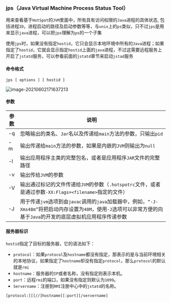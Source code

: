 ### jps（Java Virtual Machine Process Status Tool）

用来查看基于`HotSpot`的`JVM`里面中，所有具有访问权限的`Java`进程的具体状态, 包括进程`ID`，进程启动的路径及启动参数等等，与`unix`上的`ps`类似，只不过`jps`是用来显示`java`进程，可以把`jps`理解为`ps`的一个子集

使用`jps`时，如果没有指定`hostid`，它只会显示本地环境中所有的`Java`进程；如果指定了`hostid`，它就会显示指定`hostid`上面的`java`进程，不过这需要远程服务上开启了`jstatd`服务，可以参看前面的`jstatd`章节来启动`jstad`服务



#### 命令格式

```shell
jps [ options ] [ hostid ]
```

![image-20210602171637213](https://typroa12138.oss-cn-hangzhou.aliyuncs.com/image/2021/06/2021060217163737.png)

#### 参数

| 参数 | 说明                                                         |
| ---- | ------------------------------------------------------------ |
| -q   | 忽略输出的类名、`Jar`名以及传递给`main`方法的参数，只输出`pid` |
| -m   | 输出传递给`main`方法的参数，如果是内嵌的`JVM`则输出为`null`  |
| -l   | 输出应用程序主类的完整包名，或者是应用程序`JAR`文件的完整路径 |
| -v   | 输出传给`JVM`的参数                                          |
| -V   | 输出通过标记的文件传递给`JVM`的参数（`.hotspotrc`文件，或者是通过参数`-XX:Flags=<filename>`指定的文件） |
| -J   | 用于传递`jvm`选项到由`javac`调用的`java`加载器中，例如，`“-J-Xms48m”`将把启动内存设置为`48M`，使用`-J`选项可以非常方便的向基于`Java`的开发的底层虚拟机应用程序传递参数 |

#### 服务器标识

`hostid`指定了目标的服务器，它的语法如下：

-   `protocol`：如果`protocol`及`hostname`都没有指定，那表示的是与当前环境相关的本地协议，如果指定了`hostname`却没有指定`protocol`，那么`protocol`的默认就是`rmi`
-   `hostname`：服务器的`IP`或者名称，没有指定则表示本机。
-   `port`：远程`rmi`的端口，如果没有指定则默认为`1099`。
-   `Servername`：注册到`RMI`注册中心中的`jstatd`的名称。

```shell
[protocol:][[//]hostname][:port][/servername]
```


